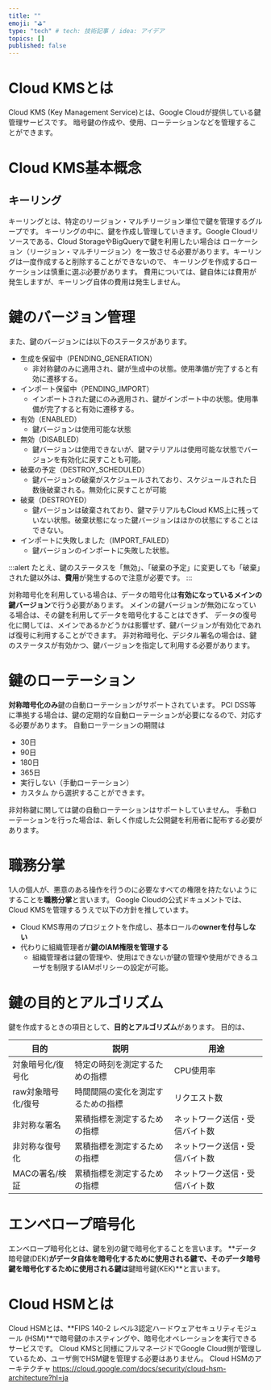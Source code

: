 ```yaml
---
title: ""
emoji: "⛳"
type: "tech" # tech: 技術記事 / idea: アイデア
topics: []
published: false
---
```


# Cloud KMSとは
Cloud KMS (Key Management Service)とは、Google Cloudが提供している鍵管理サービスです。
暗号鍵の作成や、使用、ローテーションなどを管理することができます。

# Cloud KMS基本概念
## キーリング
キーリングとは、特定のリージョン・マルチリージョン単位で鍵を管理するグループです。
キーリングの中に、鍵を作成し管理していきます。Google Cloudリソースである、Cloud StorageやBigQueryで鍵を利用したい場合は
ローケーション（リージョン・マルチリージョン）を一致させる必要があります。キーリングは一度作成すると削除することができないので、
キーリングを作成するローケーションは慎重に選ぶ必要があります。
費用については、鍵自体には費用が発生しますが、キーリング自体の費用は発生しません。

# 鍵のバージョン管理
また、鍵のバージョンには以下のステータスがあります。
- 生成を保留中（PENDING_GENERATION）
    - 非対称鍵のみに適用され、鍵が生成中の状態。使用準備が完了すると有効に遷移する。
- インポート保留中（PENDING_IMPORT）
    - インポートされた鍵にのみ適用され、鍵がインポート中の状態。使用準備が完了すると有効に遷移する。
- 有効（ENABLED）
    - 鍵バージョンは使用可能な状態
- 無効（DISABLED）
    - 鍵バージョンは使用できないが、鍵マテリアルは使用可能な状態でバージョンを有効化に戻すことも可能。
- 破棄の予定（DESTROY_SCHEDULED）
    - 鍵バージョンの破棄がスケジュールされており、スケジュールされた日数後破棄される。無効化に戻すことが可能
- 破棄（DESTROYED）
    - 鍵バージョンは破棄されており、鍵マテリアルもCloud KMS上に残っていない状態。破棄状態になった鍵バージョンはほかの状態にすることはできない。
- インポートに失敗しました（IMPORT_FAILED）
    - 鍵バージョンのインポートに失敗した状態。

:::alert
たとえ、鍵のステータスを「無効」、「破棄の予定」に変更しても「破棄」された鍵以外は、**費用**が発生するので注意が必要です。
:::

対称暗号化を利用している場合は、データの暗号化は**有効になっているメインの鍵バージョン**で行う必要があります。
メインの鍵バージョンが無効になっている場合は、その鍵を利用してデータを暗号化することはできず、
データの復号化に関しては、メインであるかどうかは影響せず、鍵バージョンが有効化であれば復号に利用することができます。
非対称暗号化、デジタル署名の場合は、鍵のステータスが有効かつ、鍵バージョンを指定して利用する必要があります。

# 鍵のローテーション
**対称暗号化のみ**鍵の自動ローテーションがサポートされています。
PCI DSS等に準拠する場合は、鍵の定期的な自動ローテーションが必要になるので、対応する必要があります。
自動ローテーションの期間は
- 30日
- 90日
- 180日
- 365日
- 実行しない（手動ローテーション）
- カスタム
から選択することができます。

非対称鍵に関しては鍵の自動ローテーションはサポートしていません。
手動ローテーションを行った場合は、新しく作成した公開鍵を利用者に配布する必要があります。

# 職務分掌
1人の個人が、悪意のある操作を行うのに必要なすべての権限を持たないようにすることを**職務分掌**と言います。
Google Cloudの公式ドキュメントでは、Cloud KMSを管理するうえで以下の方針を推しています。
- Cloud KMS専用のプロジェクトを作成し、基本ロールの**ownerを付与しない**
- 代わりに組織管理者が**鍵のIAM権限を管理する**
    - 組織管理者は鍵の管理や、使用はできないが鍵の管理や使用ができるユーザを制限するIAMポリシーの設定が可能。


# 鍵の目的とアルゴリズム
鍵を作成するときの項目として、**目的とアルゴリズム**があります。
目的は、


| 目的 | 説明 | 用途 |
| ---- | ---- | ---- |
| 対象暗号化/復号化 | 特定の時刻を測定するための指標 | CPU使用率 |
| raw対象暗号化/復号 | 時間間隔の変化を測定するための指標 | リクエスト数 |
| 非対称な署名 | 累積指標を測定するための指標 | ネットワーク送信・受信バイト数 |
| 非対称な復号化 | 累積指標を測定するための指標 | ネットワーク送信・受信バイト数 |
| MACの署名/検証 | 累積指標を測定するための指標 | ネットワーク送信・受信バイト数 |

# エンベロープ暗号化
エンベロープ暗号化とは、鍵を別の鍵で暗号化することを言います。
**データ暗号鍵(DEK)**がデータ自体を暗号化するために使用される鍵で、そのデータ暗号鍵を暗号化するために使用される鍵は**鍵暗号鍵(KEK)**と言います。

# Cloud HSMとは
Cloud HSMとは、**FIPS 140-2 レベル3認定ハードウェアセキュリティモジュール (HSM)**で暗号鍵のホスティングや、暗号化オペレーションを実行できるサービスです。
Cloud KMSと同様にフルマネージドでGoogle Cloud側が管理しているため、ユーザ側でHSM鍵を管理する必要はありません。
Cloud HSMのアーキテクチャ
https://cloud.google.com/docs/security/cloud-hsm-architecture?hl=ja